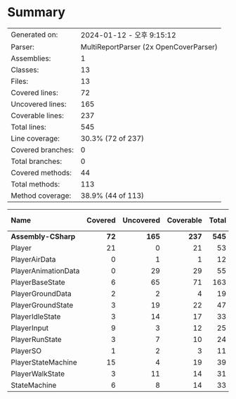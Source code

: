﻿# Summary
|||
|:---|:---|
| Generated on: | 2024-01-12 - 오후 9:15:12 |
| Parser: | MultiReportParser (2x OpenCoverParser) |
| Assemblies: | 1 |
| Classes: | 13 |
| Files: | 13 |
| Covered lines: | 72 |
| Uncovered lines: | 165 |
| Coverable lines: | 237 |
| Total lines: | 545 |
| Line coverage: | 30.3% (72 of 237) |
| Covered branches: | 0 |
| Total branches: | 0 |
| Covered methods: | 44 |
| Total methods: | 113 |
| Method coverage: | 38.9% (44 of 113) |

|**Name**|**Covered**|**Uncovered**|**Coverable**|**Total**|**Line coverage**|**Covered**|**Total**|**Branch coverage**|**Covered**|**Total**|**Method coverage**|
|:---|---:|---:|---:|---:|---:|---:|---:|---:|---:|---:|---:|
|**Assembly-CSharp**|**72**|**165**|**237**|**545**|**30.3%**|**0**|**0**|****|**44**|**113**|**38.9%**|
|Player|21|0|21|53|100%|0|0||14|14|100%|
|PlayerAirData|0|1|1|12|0%|0|0||0|3|0%|
|PlayerAnimationData|0|29|29|55|0%|0|0||0|20|0%|
|PlayerBaseState|6|65|71|163|8.4%|0|0||1|18|5.5%|
|PlayerGroundData|2|2|4|19|50%|0|0||5|9|55.5%|
|PlayerGroundState|3|19|22|47|13.6%|0|0||1|6|16.6%|
|PlayerIdleState|3|14|17|33|17.6%|0|0||1|4|25%|
|PlayerInput|9|3|12|25|75%|0|0||6|7|85.7%|
|PlayerRunState|3|7|10|24|30%|0|0||1|3|33.3%|
|PlayerSO|1|2|3|11|33.3%|0|0||2|6|33.3%|
|PlayerStateMachine|15|4|19|39|78.9%|0|0||10|15|66.6%|
|PlayerWalkState|3|11|14|31|21.4%|0|0||1|4|25%|
|StateMachine|6|8|14|33|42.8%|0|0||2|4|50%|
